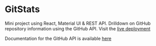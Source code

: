 # GitStats

Mini project using React, Material UI & REST API.
Drilldown on GitHub repository information using the GitHub API.
Visit the [live deployment](https://elliotredhead.github.io/GitStats/)

Documentation for the GitHub API is available [here](https://docs.github.com/en/free-pro-team@latest/rest)
